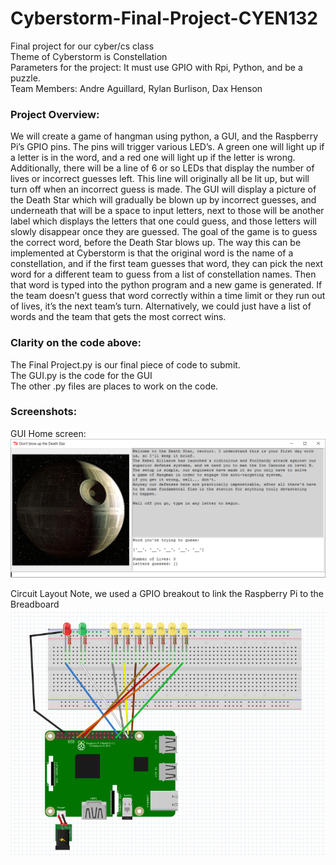 # Cyberstorm-Final-Project-CYEN132
Final project for our cyber/cs class    
Theme of Cyberstorm is Constellation   
Parameters for the project: It must use GPIO with Rpi, Python, and be a puzzle.    
Team Members: Andre Aguillard, Rylan Burlison, Dax Henson


### Project Overview: 
  We will create a game of hangman using python, a GUI, and the Raspberry Pi’s GPIO pins. The pins will trigger various LED’s. A green one will light up if a letter is in the word, and a red one will light up if the letter is wrong. Additionally, there will be a line of 6 or so LEDs that display the number of lives or incorrect guesses left. This line will originally all be lit up, but will turn off when an incorrect guess is made. The GUI will display a picture of the Death Star which will gradually be blown up by incorrect guesses, and underneath that will be a space to input letters, next to those will be another label which displays the letters that one could guess, and those letters will slowly disappear once they are guessed. The goal of the game is to guess the correct word, before the Death Star blows up. The way this can be implemented at Cyberstorm is that the original word is the name of a constellation, and if the first team guesses that word, they can pick the next word for a different team to guess from a list of constellation names. Then that word is typed into the python program and a new game is generated. If the team doesn’t guess that word correctly within a time limit or they run out of lives, it’s the next team’s turn. Alternatively, we could just have a list of words and the team that gets the most correct wins. 


### Clarity on the code above:
  The Final Project.py is our final piece of code to submit.       
  The GUI.py is the code for the GUI     
  The other .py files are places to work on the code.    

### Screenshots:

GUI Home screen:
![Alt text](GUIcapture.png)

Circuit Layout Note, we used a GPIO breakout to link the Raspberry Pi to the Breadboard
![Alt Text](CircuitLayoutCapture.PNG)
